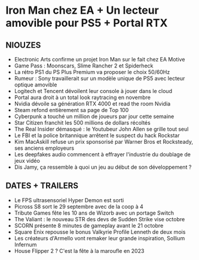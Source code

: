 # Iron Man chez EA + Un lecteur amovible pour PS5 + Portal RTX

## NIOUZES

- Electronic Arts confirme un projet Iron Man sur le fait chez EA Motive
- Game Pass : Moonscars, Slime Rancher 2 et Spiderheck
- La rétro PS1 du PS Plus Premium va proposer le choix 50/60Hz
- Rumeur : Sony travaillerait sur un modèle unique de PS5 avec lecteur optique amovible
- Logitech et Tencent dévoilent leur console à jouer dans le cloud
- Portal aura droit à un total look raytracing en novembre
- Nvidia dévoile sa génération RTX 4000 et read the room Nvidia
- Steam refond entièrement sa page de Top 100
- Cyberpunk a touché un million de joueurs par jour cette semaine
- Star Citizen franchit les 500 millions de dollars récoltés
- The Real Insider démasqué : le Youtubeur John Allen se grille tout seul
- Le FBI et la police britannique arrêtent le suspect du hack Rockstar
- Kim MacAskill refuse un prix sponsorisé par Warner Bros et Rocksteady, ses anciens employeurs
- Les deepfakes audio commencent à effrayer l'industrie du doublage de jeux vidéo
- Dis Jamy, ça ressemble à quoi un jeu au début de son développement ?

## DATES + TRAILERS

- Le FPS ultrasensoriel Hyper Demon est sorti
- Picross S8 sort le 29 septembre avec de la coop à 4
- Tribute Games fête les 10 ans de Wizorb avec un portage Switch
- The Valiant : le nouveau STR des devs de Sudden Strike vise octobre
- SCORN présente 8 minutes de gameplay avant le 21 octobre
- Square Enix repousse le bonus Valkyrie Profile Lenneth de deux mois
- Les créateurs d'Armello vont remaker leur grande inspiration, Sollium Infernum
- House Flipper 2 ? C'est la fête à la maroufle en 2023
